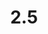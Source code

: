 ---
layout: default
title: 2.5
lang: en
headline: |-
  Create pre- and post-doctoral positions for Indigenous graduate students and/or a series of dedicated scholarships and bursaries
why: |-
  To create pre- and postdoctoral positions as well as allocate scholarships and bursaries to support Indigenous graduate students to complete their studies. This will ensure that Indigenous graduate students are appropriately positioned to take their places in the academy.

  The University would benefit by having these graduate students teach at least one course and present their research. They would be paired with a supervisor/mentor within the institution for support and mentorship, which would, in turn, contribute to the building of sustainable relationships.
when: |-
  Medium to long term
how: |-
  There are several models uOttawa can adopt, for example:
  - Dartmouth offers the <a href="https://native-american.dartmouth.edu/research/charles-eastman-pre-doctoral-fellowship">Charles Eastman pre-doctoral fellowship</a>, the University of Michigan offers the <a href="https://rackham.umich.edu/funding/funding-types/rackham-predoctoral-fellowship-program/">Rackham Predoctoral Fellowship program</a>, Michigan State University offers the <a href="http://aisp.msu.edu/students/funding/pre-doctoral-fellowship/">Pre-doctoral Fellowship in American Indian and Indigenous Studies</a>, and Queen’s University offers the <a href="https://www.queensu.ca/artsci/grad-studies-and-research/pre-doctoral-fellowships-for-indigenous-students">Pre-Doctoral Fellowship for Indigenous Students</a>.
cost: |-
  Set up a system of fee payment to communities. Students can pay additional tuition for experiential courses, but uOttawa needs to develop a policy for paying communities and/or knowledge keepers for their expertise, whether it is in the form of a sessional stipend to the additional instructors or a contribution agreement with the community, or both. This cost cannot be entirely assumed by students via tuition; this would be prohibitive for students.
who: |-
  Provost/Vice-Provost, Academic Affairs/AVP, Student Life
---